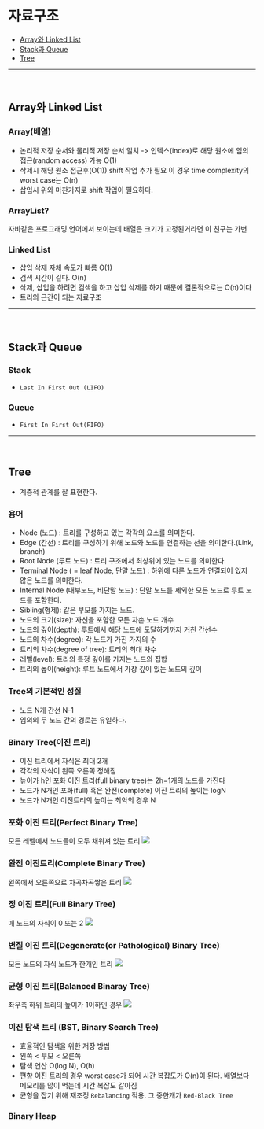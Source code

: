 # 자료구조

* [Array와 Linked List](#array와-linked-list)
* [Stack과 Queue](#stack과-queue)
* [Tree](#tree)
---
</br>

## Array와 Linked List
### Array(배열)
* 논리적 저장 순서와 물리적 저장 순서 일치 -> 인덱스(index)로 해당 원소에 임의 접근(random access) 가능 O(1)
* 삭제시 해당 원소 접근후(O(1)) shift 작업 추가 필요 이 경우 time complexity의 worst case는 O(n)
* 삽입시 위와 마찬가지로 shift 작업이 필요하다.

### ArrayList?
자바같은 프로그래밍 언어에서 보이는데 배열은 크기가 고정된거라면 이 친구는 가변

### Linked List
* 삽입 삭제 자체 속도가 빠름 O(1)
* 검색 시간이 길다. O(n)
* 삭제, 삽입을 하려면 검색을 하고 삽입 삭제를 하기 때문에 결론적으로는 O(n)이다
* 트리의 근간이 되는 자료구조

---
</br>


## Stack과 Queue
### Stack
* `Last In First Out (LIFO)`

### Queue
* `First In First Out(FIFO)`


---
</br>

## Tree
* 계층적 관계를 잘 표현한다.

### 용어

* Node (노드) : 트리를 구성하고 있는 각각의 요소를 의미한다.
* Edge (간선) : 트리를 구성하기 위해 노드와 노드를 연결하는 선을 의미한다.(Link, branch)
* Root Node (루트 노드) : 트리 구조에서 최상위에 있는 노드를 의미한다.
* Terminal Node ( = leaf Node, 단말 노드) : 하위에 다른 노드가 연결되어 있지 않은 노드를 의미한다.
* Internal Node (내부노드, 비단말 노드) : 단말 노드를 제외한 모든 노드로 루트 노드를 포함한다.
* Sibling(형제): 같은 부모를 가지는 노드.
* 노드의 크기(size): 자신을 포함한 모든 자손 노드 개수
* 노드의 깊이(depth): 루트에서 해당 노드에 도달하기까지 거친 간선수
* 노드의 차수(degree): 각 노드가 가진 가지의 수
* 트리의 차수(degree of tree): 트리의 최대 차수
* 레벨(level): 트리의 특정 깊이를 가지는 노드의 집합
* 트리의 높이(height): 루트 노드에서 가장 깊이 있는 노드의 깊이

### Tree의 기본적인 성질
* 노드 N개 간선 N-1
* 임의의 두 노드 간의 경로는 유일하다.


### Binary Tree(이진 트리)
* 이진 트리에서 자식은 최대 2개
* 각각의 자식이 왼쪽 오른쪽 정해짐
* 높이가 h인 포화 이진 트리(full binary tree)는 2h−1개의 노드를 가진다
* 노드가 N개인 포화(full) 혹은 완전(complete) 이진 트리의 높이는 logN
* 노드가 N개인 이진트리의 높이는 최악의 경우 N

### 포화 이진 트리(Perfect Binary Tree)
모든 레벨에서 노드들이 모두 채워져 있는 트리
![](https://miro.medium.com/max/2000/1*fh2By4u-SxTlt6u2xHqnCg.png)
### 완전 이진트리(Complete Binary Tree)

왼쪽에서 오른쪽으로 차곡차곡쌓은 트리
![](https://miro.medium.com/max/2000/1*M1qfRR59TR9-i4pmI-_Clg.png)
### 정 이진 트리(Full Binary Tree) 
매 노드의 자식이 0 또는 2
![](https://miro.medium.com/max/2000/1*EgcvwUHXnmdOpbHQwgCknA.png)

### 변질 이진 트리(Degenerate(or Pathological) Binary Tree)
모든 노드의 자식 노드가 한개인 트리
![](https://miro.medium.com/max/2000/1*m5BjLJeSrSGH4US-QXj4aA.png)

### 균형 이진 트리(Balanced  Binaray Tree)
좌우측 하위 트리의 높이가 1이하인 경우
![](https://miro.medium.com/max/2000/1*jSq-xjEZYytNDIBpZNQC2w.png)

### 이진 탐색 트리 (BST, Binary Search Tree)
* 효율적인 탐색을 위한 저장 방법
* 왼쪽 < 부모 <  오른쪽
* 탐색 연산 O(log N), O(h)
* 편향 이진 트리의 경우 worst case가 되어 시간 복잡도가 O(n)이 된다.
배열보다 메모리를 많이 먹는데 시간 복잡도 같아짐
* 균형을 잡기 위해 재조정 `Rebalancing` 적용. 그 중한개가 `Red-Black Tree`

### Binary Heap 